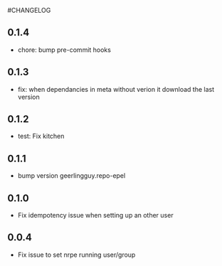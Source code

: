 #CHANGELOG

## 0.1.4

* chore: bump pre-commit hooks

## 0.1.3

* fix: when dependancies in meta without verion it download the last version

## 0.1.2

* test: Fix kitchen

## 0.1.1

* bump version geerlingguy.repo-epel

## 0.1.0

* Fix idempotency issue when setting up an other user

## 0.0.4

* Fix issue to set nrpe running user/group
